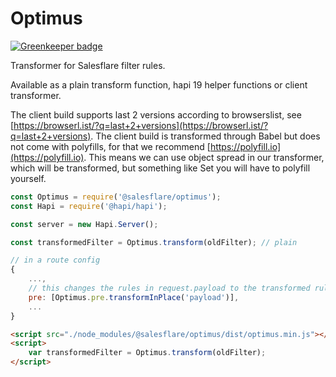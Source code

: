 # Optimus

[![Greenkeeper badge](https://badges.greenkeeper.io/Salesflare/optimus.svg)](https://greenkeeper.io/)

Transformer for Salesflare filter rules.

Available as a plain transform function, hapi 19 helper functions or client transformer.

The client build supports last 2 versions according to browserslist, see [https://browserl.ist/?q=last+2+versions](https://browserl.ist/?q=last+2+versions).
The client build is transformed through Babel but does not come with polyfills, for that we recommend [https://polyfill.io](https://polyfill.io).
This means we can use object spread in our transformer, which will be transformed, but something like Set you will have to polyfill yourself.

```js
const Optimus = require('@salesflare/optimus');
const Hapi = require('@hapi/hapi');

const server = new Hapi.Server();

const transformedFilter = Optimus.transform(oldFilter); // plain

// in a route config
{
    ...,
    // this changes the rules in request.payload to the transformed rules
    pre: [Optimus.pre.transformInPlace('payload')],
    ...
}
```

```html
<script src="./node_modules/@salesflare/optimus/dist/optimus.min.js"></script>
<script>
    var transformedFilter = Optimus.transform(oldFilter);
</script>
```
